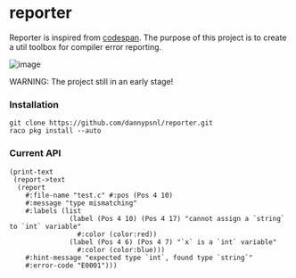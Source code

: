 # reporter

Reporter is inspired from [codespan](https://github.com/brendanzab/codespan). The purpose of this project is to create a util toolbox for compiler error reporting.

![image](https://user-images.githubusercontent.com/22004511/83319528-e8440f00-a271-11ea-8d67-cca262a09862.png)

WARNING: The project still in an early stage!

### Installation

```racket
git clone https://github.com/dannypsnl/reporter.git 
raco pkg install --auto
```

### Current API

```racket
(print-text
 (report->text
  (report
    #:file-name "test.c" #:pos (Pos 4 10)
    #:message "type mismatching"
    #:labels (list
               (label (Pos 4 10) (Pos 4 17) "cannot assign a `string` to `int` variable"
                 #:color (color:red))
               (label (Pos 4 6) (Pos 4 7) "`x` is a `int` variable"
                 #:color (color:blue)))
    #:hint-message "expected type `int`, found type `string`"
    #:error-code "E0001")))
```
